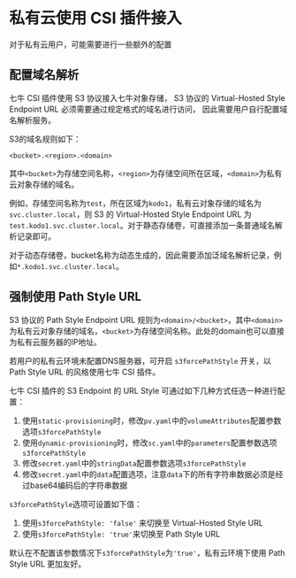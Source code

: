 # 私有云使用 CSI 插件接入

对于私有云用户，可能需要进行一些额外的配置

## 配置域名解析

七牛 CSI 插件使用 S3 协议接入七牛对象存储，
S3 协议的 Virtual-Hosted Style Endpoint URL 必须需要通过规定格式的域名进行访问，
因此需要用户自行配置域名解析服务。

S3的域名规则如下：
    
```text
<bucket>.<region>.<domain>
```

其中`<bucket>`为存储空间名称，`<region>`为存储空间所在区域，`<domain>`为私有云对象存储的域名。

例如，存储空间名称为`test`，所在区域为`kodo1`，私有云对象存储的域名为`svc.cluster.local`，则 S3 的 Virtual-Hosted Style Endpoint URL 为`test.kodo1.svc.cluster.local`。对于静态存储卷，可直接添加一条普通域名解析记录即可。

对于动态存储卷，bucket名称为动态生成的，因此需要添加泛域名解析记录，例如`*.kodo1.svc.cluster.local`。


## 强制使用 Path Style URL

S3 协议的 Path Style Endpoint URL 规则为`<domain>/<bucket>`，其中`<domain>`为私有云对象存储的域名，`<bucket>`为存储空间名称。此处的domain也可以直接为私有云服务器的IP地址。

若用户的私有云环境未配置DNS服务器，可开启 `s3forcePathStyle` 开关，以 Path Style URL 的风格使用七牛 CSI 插件。

七牛 CSI 插件的 S3 Endpoint 的 URL Style 可通过如下几种方式任选一种进行配置：
1. 使用`static-provisioning`时，修改`pv.yaml`中的`volumeAttributes`配置参数选项`s3forcePathStyle`
2. 使用`dynamic-provisioning`时，修改`sc.yaml`中的`parameters`配置参数选项`s3forcePathStyle`
3. 修改`secret.yaml`中的`stringData`配置参数选项`s3forcePathStyle`
4. 修改`secret.yaml`中的`data`配置选项，注意`data`下的所有字符串数据必须是经过base64编码后的字符串数据
   
`s3forcePathStyle`选项可设置如下值：
1. 使用`s3forcePathStyle: 'false'` 来切换至 Virtual-Hosted Style URL
2. 使用`s3forcePathStyle: 'true'`来切换至 Path Style URL

默认在不配置该参数情况下`s3forcePathStyle`为`'true'`，私有云环境下使用 Path Style URL 更加友好。